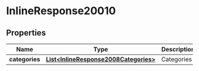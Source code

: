 
# InlineResponse20010

## Properties
Name | Type | Description | Notes
------------ | ------------- | ------------- | -------------
**categories** | [**List&lt;InlineResponse2008Categories&gt;**](InlineResponse2008Categories.md) | Categories | 



